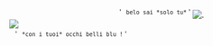 ⠀⠀⠀⠀⠀⠀⠀⠀⠀⠀⠀⠀⠀⠀⠀⠀⠀⠀⠀⠀⠀⠀⠀⠀⠀⠀⠀⠀⠀⠀⠀<sup>'⠀`belo sai *solo tu*` '</sup>
![.](https://github.com/user-attachments/assets/a375c44b-26e3-4592-bbd2-fb62b61c8bba)
⠀⠀⠀⠀⠀⠀⠀⠀⠀⠀⠀⠀![](https://komarev.com/ghpvc/?username=hayakawan&color=green&abbreviated=true)
⠀⠀⠀⠀⠀⠀⠀⠀
⠀
<br/>⠀⠀⠀⠀⠀⠀⠀⠀⠀⠀⠀⠀⠀<sup>'⠀`*con i tuoi* occhi belli blu !` '</sup>
